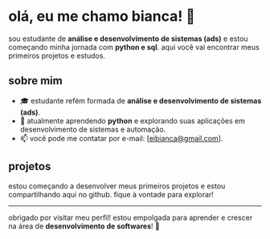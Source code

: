 # olá, eu me chamo bianca! 👋

sou estudante de **análise e desenvolvimento de sistemas (ads)** e estou começando minha jornada com **python e sql**. aqui você vai encontrar meus primeiros projetos e estudos.

## sobre mim

- 🎓 estudante refém formada de **análise e desenvolvimento de sistemas (ads)**.
- 🐍 atualmente aprendendo **python** e explorando suas aplicações em desenvolvimento de sistemas e automação.
- 📫 você pode me contatar por e-mail: [eibianca@gmail.com].

## projetos

estou começando a desenvolver meus primeiros projetos e estou compartilhando aqui no github. fique à vontade para explorar!

---

obrigado por visitar meu perfil! estou empolgada para aprender e crescer na área de **desenvolvimento de softwares**! 🚀
